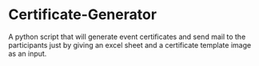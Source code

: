 # Certificate-Generator
A python script that will generate event certificates and send mail to the participants just by giving an excel sheet and a certificate template image as an input.

